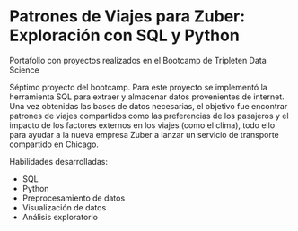 # Patrones de Viajes para Zuber: Exploración con SQL y Python
Portafolio con proyectos realizados en el Bootcamp de Tripleten Data Science

Séptimo proyecto del bootcamp. Para este proyecto se implementó la herramienta SQL para extraer y almacenar datos provenientes de internet. Una vez obtenidas las bases de datos necesarias, el objetivo fue encontrar patrones de viajes compartidos como las preferencias de los pasajeros y el impacto de los factores externos en los viajes (como el clima), todo ello para ayudar a la nueva empresa Zuber a lanzar un servicio de transporte compartido en Chicago.

Habilidades desarrolladas:
- SQL
- Python
- Preprocesamiento de datos
- Visualización de datos
- Análisis exploratorio

